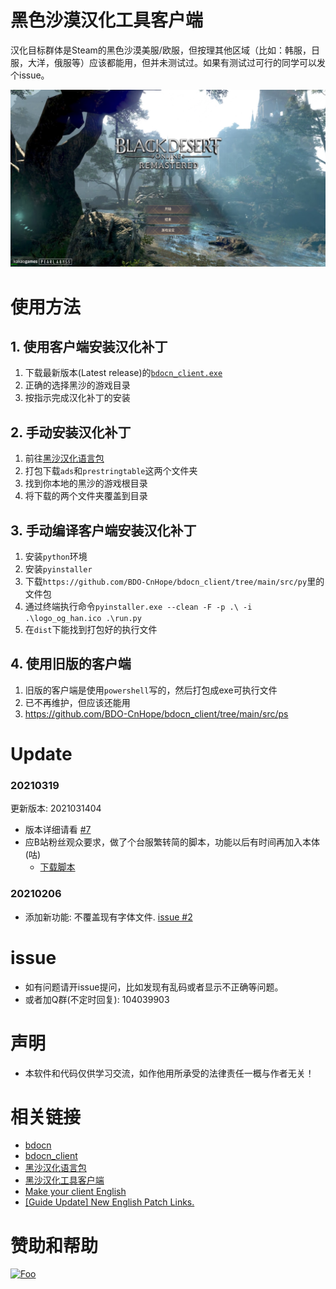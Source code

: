 # 黑色沙漠汉化工具客户端

汉化目标群体是Steam的黑色沙漠美服/欧服，但按理其他区域（比如：韩服，日服，大洋，俄服等）应该都能用，但并未测试过。如果有测试过可行的同学可以发个issue。

![image](./images/cn1.PNG)

# 使用方法
## 1. 使用客户端安装汉化补丁
1. 下载最新版本(Latest release)的[`bdocn_client.exe`](https://github.com/BDO-CnHope/bdocn_client/releases)
2. 正确的选择黑沙的游戏目录
3. 按指示完成汉化补丁的安装
## 2. 手动安装汉化补丁
1. 前往[黑沙汉化语言包](https://github.com/BDO-CnHope/bdocn)
2. 打包下载`ads`和`prestringtable`这两个文件夹
3. 找到你本地的黑沙的游戏根目录
4. 将下载的两个文件夹覆盖到目录
## 3. 手动编译客户端安装汉化补丁
1. 安装`python`环境
2. 安装`pyinstaller`
3. 下载`https://github.com/BDO-CnHope/bdocn_client/tree/main/src/py`里的文件包
4. 通过终端执行命令`pyinstaller.exe --clean -F -p .\ -i .\logo_og_han.ico .\run.py`
5. 在`dist`下能找到打包好的执行文件
## 4. 使用旧版的客户端
1. 旧版的客户端是使用`powershell`写的，然后打包成exe可执行文件
2. 已不再维护，但应该还能用
3. https://github.com/BDO-CnHope/bdocn_client/tree/main/src/ps

# Update
### 20210319
更新版本: 2021031404
- 版本详细请看 [#7](https://github.com/BDO-CnHope/bdocn_client/issues/7)
- 应B站粉丝观众要求，做了个台服繁转简的脚本，功能以后有时间再加入本体(咕)
  - [下载脚本](https://raw.githubusercontent.com/BDO-CnHope/bdocn_client/main/%E5%8F%B0%E6%9C%8D%E7%B9%81%E8%BD%AC%E7%AE%80.bat)

### 20210206
- 添加新功能: 不覆盖现有字体文件. [issue #2](https://github.com/BDO-CnHope/bdocn_client/issues/2)

# issue
- 如有问题请开issue提问，比如发现有乱码或者显示不正确等问题。
- 或者加Q群(不定时回复): 104039903

# 声明
- 本软件和代码仅供学习交流，如作他用所承受的法律责任一概与作者无关！

# 相关链接
- [bdocn](https://github.com/BDO-CnHope/bdocn)
- [bdocn_client](https://github.com/BDO-CnHope/bdocn_client)
- [黑沙汉化语言包](https://gitee.com/bdo-cnhope/bdocn)
- [黑沙汉化工具客户端](https://gitee.com/bdo-cnhope/bdocn_client)
- [Make your client English](https://steamcommunity.com/sharedfiles/filedetails/?id=1561979491)
- [[Guide Update] New English Patch Links.](https://www.reddit.com/r/blackdesertonline/comments/lrid4g/guide_update_new_english_patch_links/?sort=new)

# 赞助和帮助
[![Foo](https://www.vultr.com/media/banners/banner_468x60.png)](https://www.vultr.com/zh/?ref=8385583-6G)
